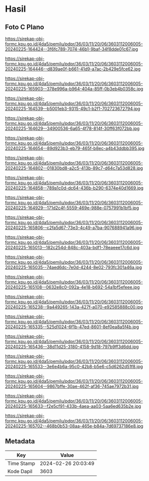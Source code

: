 # Hasil

## Foto C Plano

https://sirekap-obj-formc.kpu.go.id/4da5/pemilu/pdpr/36/03/11/20/06/3603112006005-20240225-164424--3f6fc789-7074-46b1-9baf-34f8dde01c67.jpg

https://sirekap-obj-formc.kpu.go.id/4da5/pemilu/pdpr/36/03/11/20/06/3603112006005-20240225-164446--d839ae0f-b661-41d9-a7ac-2b429e5fce62.jpg

https://sirekap-obj-formc.kpu.go.id/4da5/pemilu/pdpr/36/03/11/20/06/3603112006005-20240225-165903--378e996a-b964-404a-85ff-0b3eb4b0358c.jpg

https://sirekap-obj-formc.kpu.go.id/4da5/pemilu/pdpr/36/03/11/20/06/3603112006005-20240225-164539--b5001eb3-9315-49c1-b2f1-702723672794.jpg

https://sirekap-obj-formc.kpu.go.id/4da5/pemilu/pdpr/36/03/11/20/06/3603112006005-20240225-164629--34900536-6a65-4f78-814f-30ff63f072bb.jpg

https://sirekap-obj-formc.kpu.go.id/4da5/pemilu/pdpr/36/03/11/20/06/3603112006005-20240225-164654--89d923b3-eb79-465f-b8ec-a4b43ddbb395.jpg

https://sirekap-obj-formc.kpu.go.id/4da5/pemilu/pdpr/36/03/11/20/06/3603112006005-20240225-164802--01830bd8-a2c5-413b-89c7-d64c7a53d828.jpg

https://sirekap-obj-formc.kpu.go.id/4da5/pemilu/pdpr/36/03/11/20/06/3603112006005-20240225-164858--789a1c0d-dc64-436b-b290-6374e40d1669.jpg

https://sirekap-obj-formc.kpu.go.id/4da5/pemilu/pdpr/36/03/11/20/06/3603112006005-20240225-164929--171d2c4f-5559-469e-988e-0757991b1bf5.jpg

https://sirekap-obj-formc.kpu.go.id/4da5/pemilu/pdpr/36/03/11/20/06/3603112006005-20240225-165806--c2fa5d67-73e3-4c49-a7ba-907688941a96.jpg

https://sirekap-obj-formc.kpu.go.id/4da5/pemilu/pdpr/36/03/11/20/06/3603112006005-20240225-165013--182c254d-848c-403a-bdf1-78eaeee17c6d.jpg

https://sirekap-obj-formc.kpu.go.id/4da5/pemilu/pdpr/36/03/11/20/06/3603112006005-20240225-165035--74aed6dc-7e0d-4244-8e02-793fc301a46a.jpg

https://sirekap-obj-formc.kpu.go.id/4da5/pemilu/pdpr/36/03/11/20/06/3603112006005-20240225-165108--0632e8c0-092a-4e18-b692-54a1bf5efeee.jpg

https://sirekap-obj-formc.kpu.go.id/4da5/pemilu/pdpr/36/03/11/20/06/3603112006005-20240225-165238--9a449265-143a-427f-a070-e92585888c00.jpg

https://sirekap-obj-formc.kpu.go.id/4da5/pemilu/pdpr/36/03/11/20/06/3603112006005-20240225-165335--525d1024-6f1b-47ed-8601-8ef0ea8a5f4b.jpg

https://sirekap-obj-formc.kpu.go.id/4da5/pemilu/pdpr/36/03/11/20/06/3603112006005-20240225-165436--38d11d25-3180-4158-9d18-797b9ff3d6dd.jpg

https://sirekap-obj-formc.kpu.go.id/4da5/pemilu/pdpr/36/03/11/20/06/3603112006005-20240225-165533--3e6e4b6a-95c0-42b8-b5e6-c5d6262d51f8.jpg

https://sirekap-obj-formc.kpu.go.id/4da5/pemilu/pdpr/36/03/11/20/06/3603112006005-20240225-165604--9867bffe-30ae-462f-af36-745ae7972b31.jpg

https://sirekap-obj-formc.kpu.go.id/4da5/pemilu/pdpr/36/03/11/20/06/3603112006005-20240225-165633--f2e5cf91-433b-4aea-aa03-5aa6ed635b2e.jpg

https://sirekap-obj-formc.kpu.go.id/4da5/pemilu/pdpr/36/03/11/20/06/3603112006005-20240225-165702--468b0b53-08aa-465e-b84a-7d69737186e8.jpg


## Metadata

| Key        | Value               |
| ---------- | ------------------- |
| Time Stamp | 2024-02-26 20:03:49 |
| Kode Dapil | 3603                |



